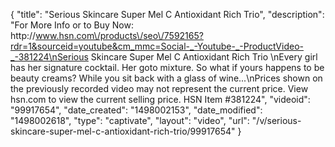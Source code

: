 {
    "title": "Serious Skincare Super Mel C Antioxidant Rich Trio",
    "description": "For More Info or to Buy Now: http:\/\/www.hsn.com\/products\/seo\/7592165?rdr=1&sourceid=youtube&cm_mmc=Social-_-Youtube-_-ProductVideo-_-381224\nSerious Skincare Super Mel C Antioxidant Rich Trio \nEvery girl has her signature cocktail. Her goto mixture. So what if yours happens to be beauty creams? While you sit back with a glass of wine...\nPrices shown on the previously recorded video may not represent the current price.  View hsn.com to view the current selling price. HSN Item #381224",
    "videoid": "99917654",
    "date_created": "1498002153",
    "date_modified": "1498002618",
    "type": "captivate",
    "layout": "video",
    "url": "\/v\/serious-skincare-super-mel-c-antioxidant-rich-trio\/99917654"
}